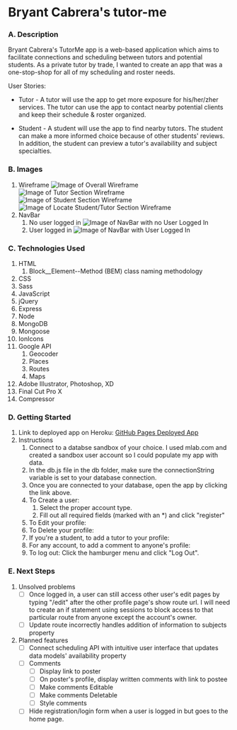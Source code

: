 # Bryant Cabrera's tutor-me

### A. Description
Bryant Cabrera's TutorMe app is a web-based application which aims to facilitate connections and scheduling between tutors and potential students.  As a private tutor by trade, I wanted to create an app that was a one-stop-shop for all of my scheduling and roster needs.

User Stories: 
- Tutor - A tutor will use the app to get more exposure for his/her/zher services.  The tutor can use the app to contact nearby potential clients and keep their schedule & roster organized.

- Student - A student will use the app to find nearby tutors.  The student can make a more informed choice because of other students' reviews.  In addition, the student can preview a tutor's availability and subject specialties.

### B. Images
1. Wireframe
![Image of Overall Wireframe](public/imgs/README_imgs/TutorMe_wireframe.png)
![Image of Tutor Section Wireframe](public/imgs/README_imgs/TutorMe_wireframe-tutor.png)
![Image of Student Section Wireframe](public/imgs/README_imgs/TutorMe_wireframe-student.png)
![Image of Locate Student/Tutor Section Wireframe](public/imgs/README_imgs/TutorMe_wireframe-locate.png)
2. NavBar
    1.  No user logged in
    ![Image of NavBar with no User Logged In](public/imgs/README_imgs/TutorMe_wireframe-navbar-nouser.png)
    2.  User logged in
    ![Image of NavBar with User Logged In](public/imgs/README_imgs/TutorMe_wireframe-navbar-user.png)

### C. Technologies Used
1. HTML
    1. Block__Element--Method (BEM) class naming methodology
2. CSS
3. Sass
3. JavaScript
4. jQuery
5. Express
6. Node
7. MongoDB
8. Mongoose
9. IonIcons
10. Google API
    1. Geocoder
    2. Places
    3. Routes
    4. Maps
11. Adobe Illustrator, Photoshop, XD
12. Final Cut Pro X
13. Compressor

### D. Getting Started
1. Link to deployed app on Heroku:
[GitHub Pages Deployed App](https://bryantcabrera.github.io/tutor-me/#)
2. Instructions
    1. Connect to a databse sandbox of your choice.  I used mlab.com and created a sandbox user account so I could populate my app with data.
    2. In the db.js file in the db folder, make sure the connectionString variable is set to your database connection.
    3. Once you are connected to your database, open the app by clicking the link above.
    4. To Create a user: 
        1. Select the proper account type.  
        2. Fill out all required fields (marked with an *) and click "register"
    5. To Edit your profile:
    6. To Delete your profile:
    7. If you're a student, to add a tutor to your profile:
    8. For any account, to add a comment to anyone's profile:
    9. To log out: Click the hamburger menu and click "Log Out".

### E. Next Steps
1. Unsolved problems
    - [ ] Once logged in, a user can still access other user's edit pages by typing "/edit" after the other profile page's show route url.  I will need to create an if statement using sessions to block access to that particular route from anyone except the account's owner. 
    - [ ] Update route incorrectly handles addition of information to subjects property
2. Planned features
    - [ ] Connect scheduling API with intuitive user interface that updates data models' availability property
    - [ ] Comments
        - [ ] Display link to poster
        - [ ] On poster's profile, display written comments with link to postee
        - [ ] Make comments Editable
        - [ ] Make comments Deletable
        - [ ] Style comments
    - [ ] Hide registration/login form when a user is logged in but goes to the home page.